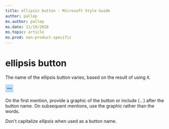 ```yaml
---
title: ellipsis button - Microsoft Style Guide
author: pallep
ms.author: pallep
ms.date: 11/19/2016
ms.topic: article
ms.prod: non-product-specific
---
```


# ellipsis button

The
name of the ellipsis button varies, based on the result of using it. 

![](media/ellipsis-button/447573893.PNG)

On
the first mention, provide a graphic of the button or include (…) after
the button name. On subsequent mentions, use the graphic rather than
the words. 

Don't capitalize *ellipsis* when used as a button name. 
